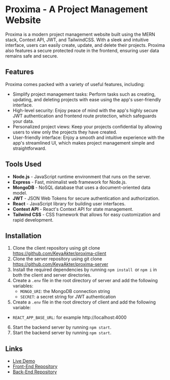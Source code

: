 # Proxima - A Project Management Website

Proxima is a modern project management website built using the MERN stack, Context API, JWT, and TailwindCSS. With a sleek and intuitive interface, users can easily create, update, and delete their projects. Proxima also features a secure protected route in the frontend, ensuring user data remains safe and secure.

## Features

Proxima comes packed with a variety of useful features, including:

- Simplify project management tasks: Perform tasks such as creating, updating, and deleting projects with ease using the app's user-friendly interface.
- High-level security: Enjoy peace of mind with the app's highly secure JWT authentication and frontend route protection, which safeguards your data.
- Personalized project views: Keep your projects confidential by allowing users to view only the projects they have created.
- User-friendly interface: Enjoy a smooth and intuitive experience with the app's streamlined UI, which makes project management simple and straightforward.

## Tools Used

- **Node.js** - JavaScript runtime environment that runs on the server.
- **Express** - Fast, minimalist web framework for Node.js.
- **MongoDB** - NoSQL database that uses a document-oriented data model.
- **JWT** - JSON Web Tokens for secure authentication and authorization.
- **React** - JavaScript library for building user interfaces.
- **Context API** - React's Context API for state management.
- **Tailwind CSS** - CSS framework that allows for easy customization and rapid development.

## Installation

1. Clone the client repository using git clone https://github.com/KeyaAkter/proxima-client
2. Clone the server repository using git clone https://github.com/KeyaAkter/proxima-server
3. Install the required dependencies by running `npm install `or `npm i` in both the client and server directories.
4. Create a `.env` file in the root directory of server and add the following variables:
   - `MONGO_URI`: the MongoDB connection string
   - `SECRET`: a secret string for JWT authentication
5. Create a `.env` file in the root directory of client and add the following variable:

- `REACT_APP_BASE_URL`: for example http://localhost:4000

6. Start the backend server by running `npm start`.
7. Start the backend server by running `npm start`.

## Links

- [Live Demo](https://proxima-project.netlify.app/)
- [Front-End Repository](https://github.com/KeyaAkter/proxima-client)
- [Back-End Repository](https://github.com/KeyaAkter/proxima-server)
